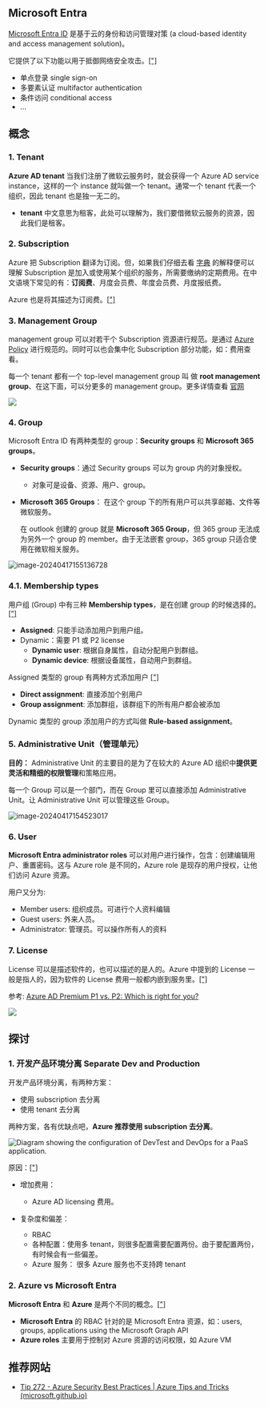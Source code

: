 

## Microsoft Entra

[Microsoft Entra ID](https://aka.ms/MicrosoftEntra) 是基于云的身份和访问管理对策 (a cloud-based identity and access management solution)。

它提供了以下功能以用于抵御网络安全攻击。[["]](https://www.microsoft.com/en-us/security/business/identity-access/microsoft-entra-id)

- 单点登录 single sign-on
- 多要素认证 multifactor authentication
- 条件访问 conditional access
- ...



## 概念

### 1. Tenant

**Azure AD tenant** 当我们注册了微软云服务时，就会获得一个 Azure AD service instance，这样的一个 instance 就叫做一个 tenant。通常一个 tenant 代表一个组织，因此 tenant 也是独一无二的。

- **tenant** 中文意思为租客，此处可以理解为，我们要借微软云服务的资源，因此我们是租客。



### 2. Subscription

Azure 把 Subscription 翻译为订阅。但，如果我们仔细去看 [字典](https://dictionary.cambridge.org/dictionary/english/subscription) 的解释便可以理解 Subscription 是加入或使用某个组织的服务，所需要缴纳的定期费用。在中文语境下常见的有：**订阅费**、月度会员费、年度会员费、月度报纸费。

Azure 也是将其描述为订阅费。[["]](https://learn.microsoft.com/en-us/microsoft-365/enterprise/subscriptions-licenses-accounts-and-tenants-for-microsoft-cloud-offerings?view=o365-worldwide)



### 3. Management Group

 management group 可以对若干个 Subscription 资源进行规范。是通过 [Azure Policy](https://learn.microsoft.com/en-us/azure/governance/policy/overview) 进行规范的。同时可以也会集中化 Subscription 部分功能，如：费用查看。

每一个 tenant 都有一个 top-level management group 叫 做 **root management group**、在这下面，可以分更多的 management group。更多详情查看 [官网](https://learn.microsoft.com/en-us/azure/governance/management-groups/overview)



![](https://raw.githubusercontent.com/caliburn1994/caliburn1994.github.io/master/images/202209241812584.png)





### 4. Group

Microsoft Entra ID 有两种类型的 group：**Security groups** 和 **Microsoft 365 groups**。

- **Security groups**：通过 Security groups 可以为 group 内的对象授权。

  - 对象可是设备、资源、用户、group。

- **Microsoft 365 Groups**： 在这个 group 下的所有用户可以共享邮箱、文件等微软服务。

  在 outlook 创建的 group 就是 **Microsoft 365 Group**，但 365 group 无法成为另外一个 group 的 member。由于无法嵌套 group，365 group 只适合使用在微软相关服务。



![image-20240417155136728](https://raw.githubusercontent.com/caliburn1994/caliburn1994.github.io/dev/images/image-20240417155136728.png)

### 

### **4.1. Membership types**

用户组 (Group) 中有三种 **Membership types**，是在创建 group 的时候选择的。 [[”]](https://learn.microsoft.com/en-us/entra/fundamentals/concept-learn-about-groups)

- **Assigned**: 只能手动添加用户到用户组。
- Dynamic：需要 P1 或 P2 license
  - **Dynamic user**: 根据自身属性，自动分配用户到群组。
  - **Dynamic device**: 根据设备属性，自动用户到群组。


Assigned 类型的 group 有两种方式添加用户 [["]](https://learn.microsoft.com/en-us/training/modules/create-users-and-groups-in-azure-active-directory/4-manage-app-resource-access-azure-ad-groups)

- **Direct assignment**: 直接添加个别用户
- **Group assignment**: 添加群组，该群组下的所有用户都会被添加

Dynamic 类型的 group 添加用户的方式叫做 **Rule-based assignment**。



### **5. Administrative Unit（管理单元）**

**目的：** Administrative Unit 的主要目的是为了在较大的 Azure AD 组织中**提供更灵活和精细的权限管理**和策略应用。

每一个 Group 可以是一个部门，而在 Group 里可以直接添加 Administrative Unit。让 Administrative Unit 可以管理这些 Group。

![image-20240417154523017](https://raw.githubusercontent.com/caliburn1994/caliburn1994.github.io/dev/images/image-20240417154523017.png)

### 6. User

**Microsoft Entra administrator roles** 可以对用户进行操作，包含：创建编辑用户、重置密码。这与 Azure role 是不同的，Azure role 是现存的用户授权，让他们访问 Azure 资源。

用户又分为:

- Member users: 组织成员。可进行个人资料编辑
- Guest users: 外来人员。
- Administrator: 管理员。可以操作所有人的资料





### 7. License

License 可以是描述软件的，也可以描述的是人的。Azure 中提到的 License 一般是指人的，因为软件的 License 费用一般都内嵌到服务里。[["]](https://learn.microsoft.com/en-us/microsoft-365/enterprise/subscriptions-licenses-accounts-and-tenants-for-microsoft-cloud-offerings?view=o365-worldwide)

参考: [Azure AD Premium P1 vs. P2: Which is right for you?](https://www.techtarget.com/searchwindowsserver/tip/Azure-AD-Premium-P1-vs-P2-Which-is-right-for-you)

![](https://raw.githubusercontent.com/caliburn1994/caliburn1994.github.io/master/images/202212190020471.png)



## 探讨

### 1. 开发产品环境分离 Separate Dev and Production 

开发产品环境分离，有两种方案：

- 使用 subscription 去分离
- 使用 tenant 去分离

两种方案，各有优缺点吧，**Azure 推荐使用 subscription 去分离**。

![Diagram showing the configuration of DevTest and DevOps for a PaaS application.](https://raw.githubusercontent.com/caliburn1994/caliburn1994.github.io/master/images/dev-test-paas.png)

原因：[["]](https://learn.microsoft.com/en-us/azure/cloud-adoption-framework/ready/enterprise-scale/testing-approach)

- 增加费用：
  - Azure AD licensing 费用。

- 复杂度和偏差：
  - RBAC
  - 各种配置：使用多 tenant，则很多配置需要配置两份。由于要配置两份，有时候会有一些偏差。
  - Azure 服务： 很多 Azure 服务也不支持跨 tenant







### 2. Azure vs Microsoft Entra

**Microsoft Entra** 和 **Azure** 是两个不同的概念。[["]](https://learn.microsoft.com/en-us/entra/identity/role-based-access-control/custom-overview)

- **Microsoft Entra** 的 RBAC 针对的是 Microsoft Entra 资源，如：users, groups,  applications using the Microsoft Graph API
- **Azure roles** 主要用于控制对 Azure 资源的访问权限，如 Azure VM









## 推荐网站

- [Tip 272 - Azure Security Best Practices | Azure Tips and Tricks (microsoft.github.io)](https://microsoft.github.io/AzureTipsAndTricks/blog/blog/tip272.html)

